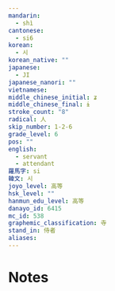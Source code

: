 ```yaml
---
mandarin:
  - shì
cantonese:
  - si6
korean:
  - 시
korean_native: ""
japanese:
  - JI
japanese_nanori: ""
vietnamese:
middle_chinese_initial: ʑ
middle_chinese_final: ɨ
stroke_count: "8"
radical: 人
skip_number: 1-2-6
grade_level: 6
pos: ""
english:
  - servant
  - attendant
羅馬字: si
韓文: 시
joyo_level: 高等
hsk_level: ""
hanmun_edu_level: 高等
danayo_id: 6415
mc_id: 538
graphemic_classification: 寺
stand_in: 侍者
aliases:
---
```


# Notes

